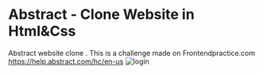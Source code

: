 # Abstract - Clone Website in Html&Css
Abstract website clone . This is a challenge made on Frontendpractice.com
https://help.abstract.com/hc/en-us
![login](https://user-images.githubusercontent.com/15197958/196054965-0a73eb86-b8e1-4ce7-b4b7-a1615a14f7f2.png)
